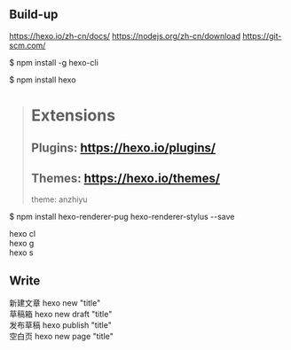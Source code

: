 ## Build-up

https://hexo.io/zh-cn/docs/
https://nodejs.org/zh-cn/download
https://git-scm.com/

$ npm install -g hexo-cli

$ npm install hexo

<!-- git clone -b main https://github.com/anzhiyu-c/hexo-theme-anzhiyu.git themes/anzhiyu -->
<!-- https://github.com/anzhiyu-c/hexo-theme-anzhiyu/releases -->
<!-- npm i hexo-theme-anzhiy -->

> # Extensions  
> ## Plugins: https://hexo.io/plugins/  
> ## Themes: https://hexo.io/themes/  
> theme: anzhiyu  

$ npm install hexo-renderer-pug hexo-renderer-stylus --save

hexo cl  
hexo g  
hexo s

## Write

新建文章
hexo new "title"  
草稿箱
hexo new draft "title"  
发布草稿
hexo publish "title"  
空白页
hexo new page "title"